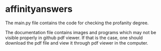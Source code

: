 # affinityanswers
The main.py file contains the code for checking the profanity degree.

The documentation file contains images and programs which may not be visible properly in github pdf viewer. If that is the case, one should download the pdf file and view it through pdf viewer in the computer.
